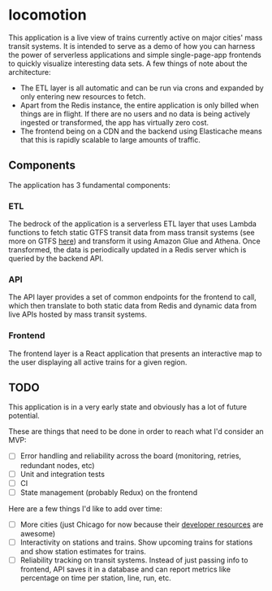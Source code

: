 # locomotion 

This application is a live view of trains currently active on major cities' mass transit systems. It is intended to serve as a demo of 
how you can harness the power of serverless applications and simple single-page-app frontends to quickly visualize interesting data sets. A few things of note about the architecture:

* The ETL layer is all automatic and can be run via crons and expanded by only entering new resources to fetch.
* Apart from the Redis instance, the entire application is only billed when things are in flight. If there are no users and no data is being actively ingested or transformed, the app has virtually zero cost.
* The frontend being on a CDN and the backend using Elasticache means that this is rapidly scalable to large amounts of traffic.

## Components
The application has 3 fundamental components:

### ETL
The bedrock of the application is a serverless ETL layer that uses Lambda functions to fetch static GTFS transit data from mass transit systems (see more on GTFS [here](https://developers.google.com/transit/gtfs)) and transform it using Amazon Glue and Athena. Once transformed, the data is periodically updated in a Redis server which is queried by the backend API.

### API
The API layer provides a set of common endpoints for the frontend to call, which then translate to both static data from Redis and dynamic data from live APIs hosted by mass transit systems.

### Frontend
The frontend layer is a React application that presents an interactive map to the user displaying all active trains for a given region.

## TODO
This application is in a very early state and obviously has a lot of future potential. 

These are things that need to be done in order to reach what I'd consider an MVP:
- [ ] Error handling and reliability across the board (monitoring, retries, redundant nodes, etc)
- [ ] Unit and integration tests
- [ ] CI
- [ ] State management (probably Redux) on the frontend

Here are a few things I'd like to add over time:
- [ ] More cities (just Chicago for now because their [developer resources](https://www.transitchicago.com/developers/) are awesome)
- [ ] Interactivity on stations and trains. Show upcoming trains for stations and show station estimates for trains.
- [ ] Reliability tracking on transit systems. Instead of just passing info to frontend, API saves it in a database and can report metrics like percentage on time per station, line, run, etc.